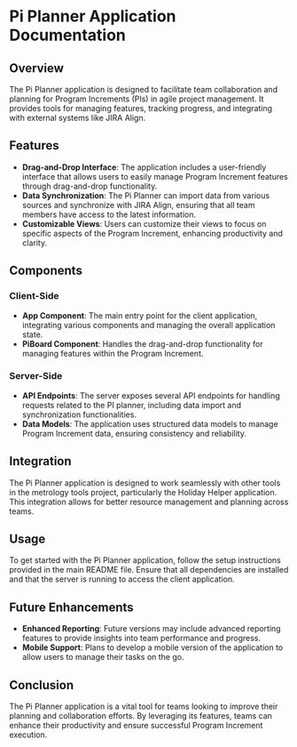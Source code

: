 # Pi Planner Application Documentation

## Overview

The Pi Planner application is designed to facilitate team collaboration and planning for Program Increments (PIs) in agile project management. It provides tools for managing features, tracking progress, and integrating with external systems like JIRA Align.

## Features

- **Drag-and-Drop Interface**: The application includes a user-friendly interface that allows users to easily manage Program Increment features through drag-and-drop functionality.
- **Data Synchronization**: The Pi Planner can import data from various sources and synchronize with JIRA Align, ensuring that all team members have access to the latest information.
- **Customizable Views**: Users can customize their views to focus on specific aspects of the Program Increment, enhancing productivity and clarity.

## Components

### Client-Side

- **App Component**: The main entry point for the client application, integrating various components and managing the overall application state.
- **PiBoard Component**: Handles the drag-and-drop functionality for managing features within the Program Increment.

### Server-Side

- **API Endpoints**: The server exposes several API endpoints for handling requests related to the PI planner, including data import and synchronization functionalities.
- **Data Models**: The application uses structured data models to manage Program Increment data, ensuring consistency and reliability.

## Integration

The Pi Planner application is designed to work seamlessly with other tools in the metrology tools project, particularly the Holiday Helper application. This integration allows for better resource management and planning across teams.

## Usage

To get started with the Pi Planner application, follow the setup instructions provided in the main README file. Ensure that all dependencies are installed and that the server is running to access the client application.

## Future Enhancements

- **Enhanced Reporting**: Future versions may include advanced reporting features to provide insights into team performance and progress.
- **Mobile Support**: Plans to develop a mobile version of the application to allow users to manage their tasks on the go.

## Conclusion

The Pi Planner application is a vital tool for teams looking to improve their planning and collaboration efforts. By leveraging its features, teams can enhance their productivity and ensure successful Program Increment execution.